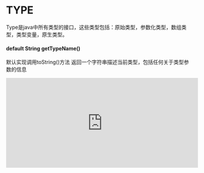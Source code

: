 # TYPE

Type是java中所有类型的接口，这些类型包括：原始类型，参数化类型，数组类型，类型变量，原生类型。

#### default String getTypeName()
默认实现调用toString()方法
返回一个字符串描述当前类型，包括任何关于类型参数的信息



<iframe id="embed_dom" name="embed_dom" frameborder="0" style="display:block;width:525px; height:245px;" src="https://www.processon.com/embed/5aec81e8e4b019d3a926944b"></iframe>